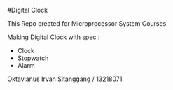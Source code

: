 #Digital Clock

This Repo created for Microprocessor System Courses

Making Digital Clock with spec :
- Clock
- Stopwatch
- Alarm

Oktavianus Irvan Sitanggang / 13218071
